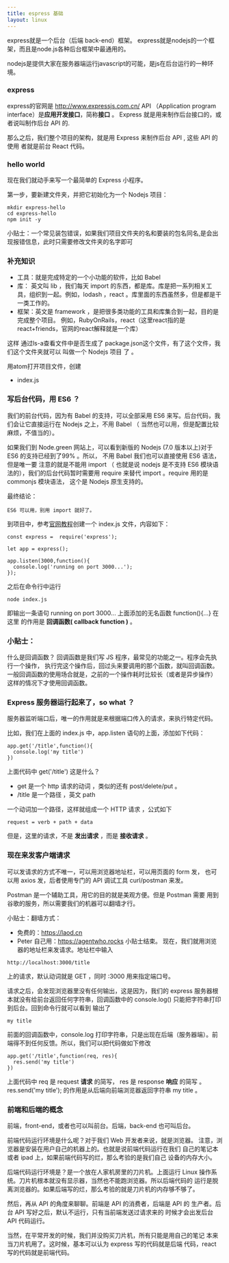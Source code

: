 ```yaml
---
title: espress 基础
layout: linux
---
```


express就是一个后台（后端 back-end）框架。
express就是nodejs的一个框架，而且是node.js各种后台框架中最通用的。

nodejs是提供大家在服务器端运行javascript的可能，是js在后台运行的一种环境。

### express
express的官网是 http://www.expressjs.com.cn/
API （Application program interface）是**应用开发接口**，简称**接口** 。
Express 就是用来制作后台接口的，或者说叫制作后台 API 的.

那么之后，我们整个项目的架构，就是用 Express 来制作后台 API , 这些 API 的使用 者就是前台 React 代码。

### hello world
现在我们就动手来写一个最简单的 Express 小程序。

第一步，要新建文件夹，并把它初始化为一个 Nodejs 项目：
```
mkdir express-hello
cd express-hello
npm init -y
```
小贴士：一个常见装包错误，如果我们项目文件夹的名和要装的包名同名,是会出现报错信息，此时只需要修改文件夹的名字即可


### 补充知识

- 工具：就是完成特定的一个小功能的软件，比如 Babel
- 库： 英文叫 lib ，我们每天 import 的东西，都是库。库是把一系列相关工具，组织到一起。例如，lodash ，react 。库里面的东西虽然多，但是都是干一类工作的。
- 框架：英文是 framework ，是把很多类功能的工具和库集合到一起，目的是完成整个项目。 例如，RubyOnRails，react（这里react指的是react+friends，官网的react解释就是一个库）


这样 通过ls-a查看文件中是否生成了 package.json这个文件，有了这个文件，我们这个文件夹就可以 叫做一个 Nodejs 项目 了 。

用atom打开项目文件，创建
- index.js

### 写后台代码，用 ES6 ？

我们的前台代码，因为有 Babel 的支持，可以全部采用 ES6 来写。后台代码，我们会让它直接运行在 Nodejs 之上，不用 Babel （ 当然也可以用，但是配置比较麻烦，不值当的）。

如果我们到 Node.green 网站上，可以看到新版的 Nodejs (7.0 版本以上)对于 ES6 的支持已经到了99% 。所以， 不用 Babel 我们也可以直接使用 ES6 语法，但是唯一要 注意的就是不能用 import （ 也就是说 nodejs 是不支持 ES6 模块语法的），我们的后台代码暂时需要用 require 来替代 import 。require 用的是 commonjs 模块语法， 这个是 Nodejs 原生支持的。

最终结论：

```
ES6 可以用，别用 import 就好了。
```

到项目中，参考[官网教程](http://www.expressjs.com.cn/starter/hello-world.html)创建一个 index.js 文件，内容如下：

```
const express =  require('express');

let app = express();

app.listen(3000,function(){
  console.log('running on port 3000...');
});
```
之后在命令行中运行

```
node index.js
```

即输出一条语句  running on port 3000...
上面添加的无名函数 function(){...} 在这里 的作用是 **回调函数( callback function )** 。

### 小贴士：
什么是回调函数？ 回调函数是我们写 JS 程序，最常见的功能之一。程序会先执行一个操作， 执行完这个操作后，回过头来要调用的那个函数，就叫回调函数。
一般回调函数的使用场合就是，之前的一个操作耗时比较长（或者是异步操作） 这样的情况下才使用回调函数。

### Express 服务器运行起来了，so what ？
服务器监听端口后，唯一的作用就是来根据端口传入的请求，来执行特定代码。

比如，我们在上面的 index.js 中，app.listen 语句的上面，添加如下代码：

```
app.get('/title',function(){
  console.log('my title')
})
```
上面代码中 get('/title') 这是什么？
- get 是一个 http 请求的动词 ，类似的还有 post/delete/put 。
- /title 是一个路径 ，英文 path

一个动词加一个路径，这样就组成一个 HTTP 请求 ，公式如下
```
request = verb + path + data
```

但是，这里的请求，不是 **发出请求** ，而是 **接收请求** 。

### 现在来发客户端请求

可以发请求的方式不唯一，可以用浏览器地址栏，可以用页面的 form 发， 也可以用 axios 发，后者使用专门的 API 调试工具 curl/postman 来发。

Postman 是一个辅助工具，用它的目的就是美观方便。但是 Postman 需要 用到谷歌的服务，所以需要我们的机器可以翻墙才行。

小贴士：翻墙方式：

- 免费的：https://laod.cn
- Peter 自己用：https://agentwho.rocks 小贴士结束。
现在，我们就用浏览器的地址栏来发请求。地址栏中输入
```
http://localhost:3000/title
```

上的请求，默认动词就是 GET ，同时 :3000 用来指定端口号。

请求之后，会发现浏览器里没有任何输出，这是因为，我们的 express 服务器根本就没有给前台返回任何字符串，回调函数中的 console.log() 只能把字符串打印到后台。回到命令行就可以看到 输出了
```
my title
```

前面的回调函数中，console.log 打印字符串，只是出现在后端（服务器端）。前端得不到任何反馈。所以，我们可以把代码做如下修改
```
app.get('/title',function(req, res){
  res.send('my title')
})

```
上面代码中 req 是 request **请求** 的简写， res 是 response **响应** 的简写 。
res.send('my title'); 的作用是从后端向前端浏览器返回字符串 my title 。

### 前端和后端的概念

前端，front-end，或者也可以叫前台。后端，back-end 也可叫后台。

前端代码运行环境是什么呢？对于我们 Web 开发者来说，就是浏览器。 注意，浏览器是安装在用户自己的机器上的。也就是说前端代码运行在我们 自己的笔记本或者 ipad 上，如果前端代码写的烂，那么考验的是我们自己 设备的内存大小。

后端代码运行环境是？是一个放在人家机房里的刀片机。上面运行 Linux 操作系统。刀片机根本就没有显示器，当然也不能跑浏览器。所以后端代码的 运行是脱离浏览器的。如果后端写的烂，那么考验的就是刀片机的内存够不够了。

然后，再从 API 的角度来聊聊。前端是 API 的消费者，后端是 API 的 生产者。后台 API 写好之后，默认不运行，只有当前端发送过请求来的 时候才会出发后台 API 代码运行。

当然，在平常开发的时候，我们并没购买刀片机，所有只能是用自己的笔记 本来当刀片机用了。这时候，基本可以认为 express 写的代码就是后端 代码，react 写的代码就是前端代码。
